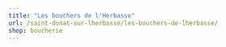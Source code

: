 ```yaml
---
title: "Les bouchers de l'Herbasse"
url: /saint-donat-sur-lherbasse/les-bouchers-de-lherbasse/
shop: boucherie
---
```

